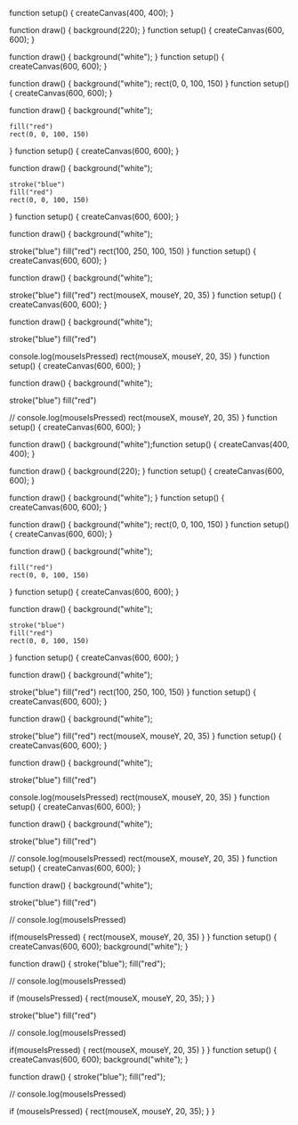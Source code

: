 function setup() {
  createCanvas(400, 400);
}

function draw() {
  background(220);
}
function setup() {
  createCanvas(600, 600);
}

function draw() {
  background("white");
}
function setup() {
  createCanvas(600, 600);
}

function draw() {
  background("white");
    rect(0, 0, 100, 150)
}
function setup() {
  createCanvas(600, 600);
}

function draw() {
  background("white");

    fill("red")
    rect(0, 0, 100, 150)
}
function setup() {
  createCanvas(600, 600);
}

function draw() {
  background("white");

    stroke("blue")
    fill("red")
    rect(0, 0, 100, 150)
}
function setup() {
  createCanvas(600, 600);
}

function draw() {
  background("white");

  stroke("blue")
  fill("red")
  rect(100, 250, 100, 150)
}
function setup() {
  createCanvas(600, 600);
}

function draw() {
  background("white");

  stroke("blue")
  fill("red")
  rect(mouseX, mouseY, 20, 35)
}
function setup() {
  createCanvas(600, 600);
}

function draw() {
  background("white");

  stroke("blue")
  fill("red")
  
  console.log(mouseIsPressed)
  rect(mouseX, mouseY, 20, 35)
}
function setup() {
  createCanvas(600, 600);
}

function draw() {
  background("white");

  stroke("blue")
  fill("red")
  
  // console.log(mouseIsPressed)
  rect(mouseX, mouseY, 20, 35)
}
function setup() {
  createCanvas(600, 600);
}

function draw() {
  background("white");function setup() {
  createCanvas(400, 400);
}

function draw() {
  background(220);
}
function setup() {
  createCanvas(600, 600);
}

function draw() {
  background("white");
}
function setup() {
  createCanvas(600, 600);
}

function draw() {
  background("white");
    rect(0, 0, 100, 150)
}
function setup() {
  createCanvas(600, 600);
}

function draw() {
  background("white");

    fill("red")
    rect(0, 0, 100, 150)
}
function setup() {
  createCanvas(600, 600);
}

function draw() {
  background("white");

    stroke("blue")
    fill("red")
    rect(0, 0, 100, 150)
}
function setup() {
  createCanvas(600, 600);
}

function draw() {
  background("white");

  stroke("blue")
  fill("red")
  rect(100, 250, 100, 150)
}
function setup() {
  createCanvas(600, 600);
}

function draw() {
  background("white");

  stroke("blue")
  fill("red")
  rect(mouseX, mouseY, 20, 35)
}
function setup() {
  createCanvas(600, 600);
}

function draw() {
  background("white");

  stroke("blue")
  fill("red")
  
  console.log(mouseIsPressed)
  rect(mouseX, mouseY, 20, 35)
}
function setup() {
  createCanvas(600, 600);
}

function draw() {
  background("white");

  stroke("blue")
  fill("red")
  
  // console.log(mouseIsPressed)
  rect(mouseX, mouseY, 20, 35)
}
function setup() {
  createCanvas(600, 600);
}

function draw() {
  background("white");

  stroke("blue")
  fill("red")
  
  // console.log(mouseIsPressed)
  
  if(mouseIsPressed) {
      rect(mouseX, mouseY, 20, 35)
  } 
}
function setup() {
  createCanvas(600, 600);
  background("white");
}

function draw() {
  stroke("blue");
  fill("red");

  // console.log(mouseIsPressed)

  if (mouseIsPressed) {
    rect(mouseX, mouseY, 20, 35);
  }
}


  stroke("blue")
  fill("red")
  
  // console.log(mouseIsPressed)
  
  if(mouseIsPressed) {
      rect(mouseX, mouseY, 20, 35)
  } 
}
function setup() {
  createCanvas(600, 600);
  background("white");
}

function draw() {
  stroke("blue");
  fill("red");

  // console.log(mouseIsPressed)

  if (mouseIsPressed) {
    rect(mouseX, mouseY, 20, 35);
  }
}
